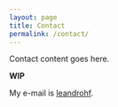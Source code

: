 ```yaml
---
layout: page
title: Contact
permalink: /contact/
---
```


Contact content goes here.

**WIP**

My e-mail is [leandrohf](http://leandroohf.github.io).

